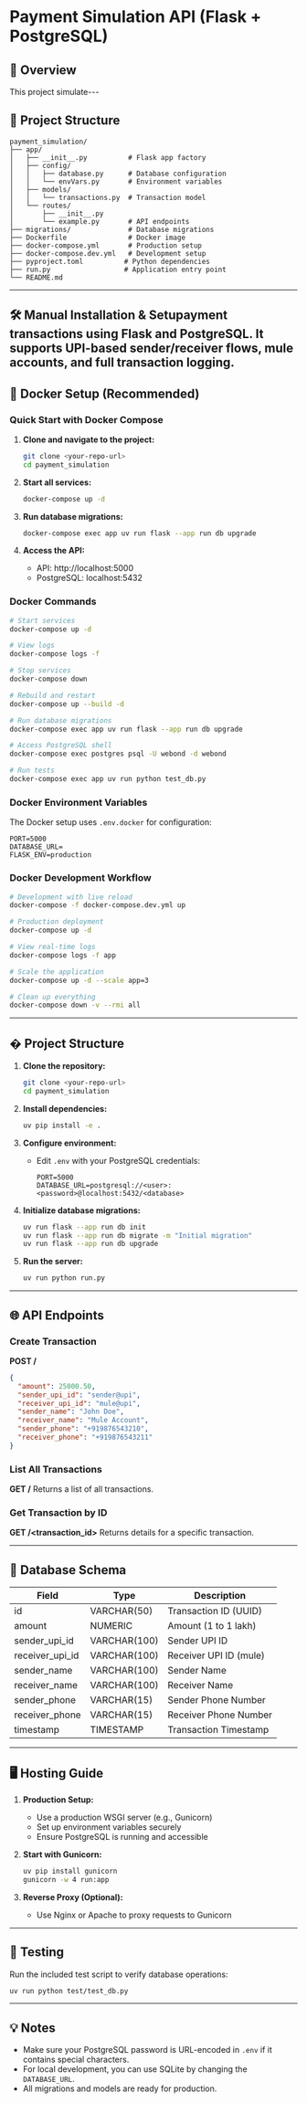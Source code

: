 # Payment Simulation API (Flask + PostgreSQL)

## 🚀 Overview
This project simulate---

## 📁 Project Structure

```
payment_simulation/
├── app/
│   ├── __init__.py          # Flask app factory
│   ├── config/
│   │   ├── database.py      # Database configuration
│   │   └── envVars.py       # Environment variables
│   ├── models/
│   │   └── transactions.py  # Transaction model
│   └── routes/
│       ├── __init__.py
│       └── example.py       # API endpoints
├── migrations/              # Database migrations
├── Dockerfile               # Docker image
├── docker-compose.yml       # Production setup
├── docker-compose.dev.yml   # Development setup
├── pyproject.toml          # Python dependencies
├── run.py                  # Application entry point
└── README.md
```

---

## 🛠️ Manual Installation & Setupayment transactions using Flask and PostgreSQL. It supports UPI-based sender/receiver flows, mule accounts, and full transaction logging.

## 🐳 Docker Setup (Recommended)

### Quick Start with Docker Compose

1. **Clone and navigate to the project:**
   ```bash
   git clone <your-repo-url>
   cd payment_simulation
   ```

2. **Start all services:**
   ```bash
   docker-compose up -d
   ```

3. **Run database migrations:**
   ```bash
   docker-compose exec app uv run flask --app run db upgrade
   ```

4. **Access the API:**
   - API: http://localhost:5000
   - PostgreSQL: localhost:5432

### Docker Commands

```bash
# Start services
docker-compose up -d

# View logs
docker-compose logs -f

# Stop services
docker-compose down

# Rebuild and restart
docker-compose up --build -d

# Run database migrations
docker-compose exec app uv run flask --app run db upgrade

# Access PostgreSQL shell
docker-compose exec postgres psql -U webond -d webond

# Run tests
docker-compose exec app uv run python test_db.py
```

### Docker Environment Variables

The Docker setup uses `.env.docker` for configuration:

```env
PORT=5000
DATABASE_URL=
FLASK_ENV=production
```

### Docker Development Workflow

```bash
# Development with live reload
docker-compose -f docker-compose.dev.yml up

# Production deployment
docker-compose up -d

# View real-time logs
docker-compose logs -f app

# Scale the application
docker-compose up -d --scale app=3

# Clean up everything
docker-compose down -v --rmi all
```

---

## � Project Structure

1. **Clone the repository:**
	```bash
	git clone <your-repo-url>
	cd payment_simulation
	```

2. **Install dependencies:**
	```bash
	uv pip install -e .
	```

3. **Configure environment:**
	- Edit `.env` with your PostgreSQL credentials:
	  ```env
	  PORT=5000
	  DATABASE_URL=postgresql://<user>:<password>@localhost:5432/<database>
	  ```

4. **Initialize database migrations:**
	```bash
	uv run flask --app run db init
	uv run flask --app run db migrate -m "Initial migration"
	uv run flask --app run db upgrade
	```

5. **Run the server:**
	```bash
	uv run python run.py
	```

---

## 🌐 API Endpoints

### Create Transaction
**POST /**
```json
{
  "amount": 25000.50,
  "sender_upi_id": "sender@upi",
  "receiver_upi_id": "mule@upi",
  "sender_name": "John Doe",
  "receiver_name": "Mule Account",
  "sender_phone": "+919876543210",
  "receiver_phone": "+919876543211"
}
```

### List All Transactions
**GET /**
Returns a list of all transactions.

### Get Transaction by ID
**GET /<transaction_id>**
Returns details for a specific transaction.

---

## 🏦 Database Schema
| Field           | Type         | Description                  |
|-----------------|--------------|------------------------------|
| id              | VARCHAR(50)  | Transaction ID (UUID)        |
| amount          | NUMERIC      | Amount (1 to 1 lakh)         |
| sender_upi_id   | VARCHAR(100) | Sender UPI ID                |
| receiver_upi_id | VARCHAR(100) | Receiver UPI ID (mule)       |
| sender_name     | VARCHAR(100) | Sender Name                  |
| receiver_name   | VARCHAR(100) | Receiver Name                |
| sender_phone    | VARCHAR(15)  | Sender Phone Number          |
| receiver_phone  | VARCHAR(15)  | Receiver Phone Number        |
| timestamp       | TIMESTAMP    | Transaction Timestamp        |

---

## 🖥️ Hosting Guide

1. **Production Setup:**
	- Use a production WSGI server (e.g., Gunicorn)
	- Set up environment variables securely
	- Ensure PostgreSQL is running and accessible

2. **Start with Gunicorn:**
	```bash
	uv pip install gunicorn
	gunicorn -w 4 run:app
	```

3. **Reverse Proxy (Optional):**
	- Use Nginx or Apache to proxy requests to Gunicorn

---

## 🧪 Testing
Run the included test script to verify database operations:
```bash
uv run python test/test_db.py
```

---

## 💡 Notes
- Make sure your PostgreSQL password is URL-encoded in `.env` if it contains special characters.
- For local development, you can use SQLite by changing the `DATABASE_URL`.
- All migrations and models are ready for production.